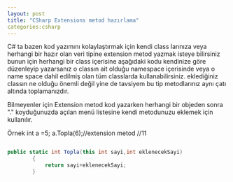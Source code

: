 ```yaml
---
layout: post
title: "CSharp Extensions metod hazırlama"
categories:csharp
---
```

C# ta bazen kod yazımını kolaylaştırmak için kendi class larınıza veya herhangi bir hazır olan veri tipine extension metod yazmak isteye bilirsiniz bunun için herhangi bir class içerisine aşağıdaki kodu kendinize göre düzenleyip yazarsanız  o classın ait olduğu namespace içerisinde veya o name space dahil edilmiş olan tüm classlarda kullanabilirsiniz. eklediğiniz classın ne olduğu önemli değil yine de tavsiyem bu tip metodlarınız aynı çatı altında toplamanızdır.

Bilmeyenler için Extension metod kod yazarken herhangi bir objeden sonra "." koyduğunuzda açılan menü listesine kendi metodunuzu eklemek için kullanılır.

Örnek
int a =5;
a.Topla(6);//extension metod
//11

```csharp

public static int Topla(this int sayi,int eklenecekSayi)
        {
            return sayi+eklenecekSayi;
        }
```